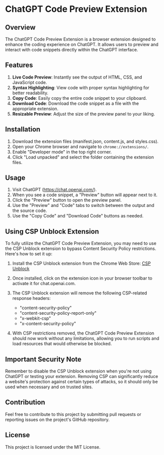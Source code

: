 # ChatGPT Code Preview Extension

## Overview

The ChatGPT Code Preview Extension is a browser extension designed to enhance the coding experience on ChatGPT. It allows users to preview and interact with code snippets directly within the ChatGPT interface.

## Features

1. **Live Code Preview**: Instantly see the output of HTML, CSS, and JavaScript code.
2. **Syntax Highlighting**: View code with proper syntax highlighting for better readability.
3. **Copy Code**: Easily copy the entire code snippet to your clipboard.
4. **Download Code**: Download the code snippet as a file with the appropriate extension.
5. **Resizable Preview**: Adjust the size of the preview panel to your liking.

## Installation

1. Download the extension files (manifest.json, content.js, and styles.css).
2. Open your Chrome browser and navigate to `chrome://extensions/`.
3. Enable "Developer mode" in the top right corner.
4. Click "Load unpacked" and select the folder containing the extension files.

## Usage

1. Visit ChatGPT (https://chat.openai.com/).
2. When you see a code snippet, a "Preview" button will appear next to it.
3. Click the "Preview" button to open the preview panel.
4. Use the "Preview" and "Code" tabs to switch between the output and the source code.
5. Use the "Copy Code" and "Download Code" buttons as needed.

## Using CSP Unblock Extension

To fully utilize the ChatGPT Code Preview Extension, you may need to use the CSP Unblock extension to bypass Content Security Policy restrictions. Here's how to set it up:

1. Install the CSP Unblock extension from the Chrome Web Store:
   [CSP Unblock](https://chromewebstore.google.com/detail/csp-unblock/lkbelpgpclajeekijigjffllhigbhobd)

2. Once installed, click on the extension icon in your browser toolbar to activate it for chat.openai.com.

3. The CSP Unblock extension will remove the following CSP-related response headers:
   - "content-security-policy"
   - "content-security-policy-report-only"
   - "x-webkit-csp"
   - "x-content-security-policy"

4. With CSP restrictions removed, the ChatGPT Code Preview Extension should now work without any limitations, allowing you to run scripts and load resources that would otherwise be blocked.

## Important Security Note

Remember to disable the CSP Unblock extension when you're not using ChatGPT or testing your extension. Removing CSP can significantly reduce a website's protection against certain types of attacks, so it should only be used when necessary and on trusted sites.

## Contribution

Feel free to contribute to this project by submitting pull requests or reporting issues on the project's GitHub repository.

## License

This project is licensed under the MIT License.
